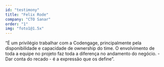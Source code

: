 ```yaml
---
id: "testimony"
title: "Felix Rode"
company: "CTO Sanar"
order: "1"
img: "foto1@1.5x"
---
```

“É um privilégio trabalhar com a Codengage, principalmente pela disponibilidade e capacidade de ownership do time. O envolvimento de toda a equipe no projeto faz toda a diferença no andamento do negócio. - Dar conta do recado - é a expressão que os define”.